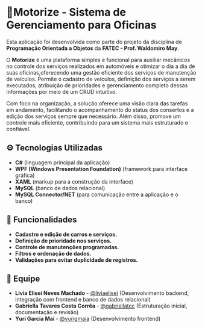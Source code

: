 # 🚙Motorize - Sistema de Gerenciamento para Oficinas
Esta aplicação foi desenvolvida como parte do projeto da disciplina de **Programação Orientada a Objetos** da **FATEC - Prof. Waldomiro May**.

O **Motorize** é uma plataforma simples e funcional para auxiliar mecânicos no controle dos serviços realizados em automóveis e otimizar o dia a dia de suas oficinas,oferecendo uma gestão eficiente dos serviços de manutenção de veículos.
Permite o cadastro de veículos, definição dos serviços a serem executados, atribuição de prioridades e gerenciamento completo dessas informações por meio de um CRUD intuitivo.

Com foco na organização, a solução oferece uma visão clara das tarefas em andamento, facilitando o acompanhamento do status dos consertos e a edição dos serviços sempre que necessário. Além disso, promove um controle mais eficiente, contribuindo para um sistema mais estruturado e confiável.

## ⚙️ Tecnologias Utilizadas

- **C#** (linguagem principal da aplicação)
- **WPF (Windows Presentation Foundation)** (framework para interface gráfica)
- **XAML** (markup para a construção da interface)
- **MySQL** (banco de dados relacional)
- **MySQL Connector/NET** (para comunicação entre a aplicação e o banco)

## 📌 Funcionalidades

- **Cadastro e edição de carros e serviços.**  
- **Definição de prioridade nos serviços.**  
- **Controle de manutenções programadas.**  
- **Filtros e ordenação de dados.**  
- **Validações para evitar duplicidade de registros.**

## 👥 Equipe

- **Lívia Elisei Neves Machado** - [@liviaelisei](https://github.com/liviaelisei) (Desenvolvimento backend, integração com frontend e banco de dados relacional)
- **Gabriella Tavares Costa Corrêa** - [@gabriellatcc](https://github.com/gabriellatcc) (Estruturação inicial, documentação e revisão)
- **Yuri Garcia Mai** - [@yurigmaia](https://github.com/yurigmaia) (Desenvolvimento frontend)
